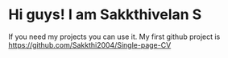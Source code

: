 Hi guys!
I am Sakkthivelan S
=====================================================================
If you need my projects you can use it.
My first github project is https://github.com/Sakkthi2004/Single-page-CV
